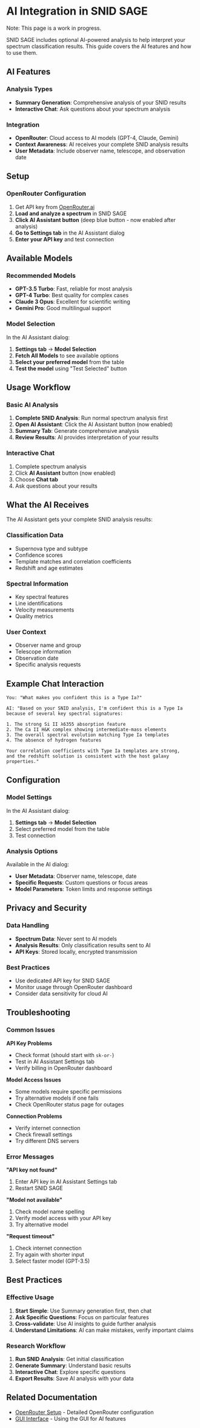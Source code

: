 # AI Integration in SNID SAGE

Note: This page is a work in progress.

SNID SAGE includes optional AI-powered analysis to help interpret your spectrum classification results. This guide covers the AI features and how to use them.

## AI Features

### Analysis Types
- **Summary Generation**: Comprehensive analysis of your SNID results
- **Interactive Chat**: Ask questions about your spectrum analysis

### Integration
- **OpenRouter**: Cloud access to AI models (GPT-4, Claude, Gemini)
- **Context Awareness**: AI receives your complete SNID analysis results
- **User Metadata**: Include observer name, telescope, and observation date

## Setup

### OpenRouter Configuration
1. Get API key from [OpenRouter.ai](https://openrouter.ai/)
2. **Load and analyze a spectrum** in SNID SAGE
3. **Click AI Assistant button** (deep blue button - now enabled after analysis)
4. **Go to Settings tab** in the AI Assistant dialog
5. **Enter your API key** and test connection

## Available Models

### Recommended Models
- **GPT-3.5 Turbo**: Fast, reliable for most analysis
- **GPT-4 Turbo**: Best quality for complex cases
- **Claude 3 Opus**: Excellent for scientific writing
- **Gemini Pro**: Good multilingual support

### Model Selection
In the AI Assistant dialog:
1. **Settings tab** → **Model Selection**
2. **Fetch All Models** to see available options
3. **Select your preferred model** from the table
4. **Test the model** using "Test Selected" button

## Usage Workflow

### Basic AI Analysis
1. **Complete SNID Analysis**: Run normal spectrum analysis first
2. **Open AI Assistant**: Click the AI Assistant button (now enabled)
3. **Summary Tab**: Generate comprehensive analysis
4. **Review Results**: AI provides interpretation of your results

### Interactive Chat
1. Complete spectrum analysis
2. Click **AI Assistant** button (now enabled)
3. Choose **Chat tab**
4. Ask questions about your results

## What the AI Receives

The AI Assistant gets your complete SNID analysis results:

### Classification Data
- Supernova type and subtype
- Confidence scores
- Template matches and correlation coefficients
- Redshift and age estimates

### Spectral Information
- Key spectral features
- Line identifications
- Velocity measurements
- Quality metrics

### User Context
- Observer name and group
- Telescope information
- Observation date
- Specific analysis requests

## Example Chat Interaction

```
You: "What makes you confident this is a Type Ia?"

AI: "Based on your SNID analysis, I'm confident this is a Type Ia 
because of several key spectral signatures:

1. The strong Si II λ6355 absorption feature
2. The Ca II H&K complex showing intermediate-mass elements
3. The overall spectral evolution matching Type Ia templates
4. The absence of hydrogen features

Your correlation coefficients with Type Ia templates are strong, 
and the redshift solution is consistent with the host galaxy properties."
```

## Configuration

### Model Settings
In the AI Assistant dialog:
1. **Settings tab** → **Model Selection**
2. Select preferred model from the table
3. Test connection

### Analysis Options
Available in the AI dialog:
- **User Metadata**: Observer name, telescope, date
- **Specific Requests**: Custom questions or focus areas
- **Model Parameters**: Token limits and response settings

## Privacy and Security

### Data Handling
- **Spectrum Data**: Never sent to AI models
- **Analysis Results**: Only classification results sent to AI
- **API Keys**: Stored locally, encrypted transmission

### Best Practices
- Use dedicated API key for SNID SAGE
- Monitor usage through OpenRouter dashboard
- Consider data sensitivity for cloud AI

## Troubleshooting

### Common Issues

**API Key Problems**
- Check format (should start with `sk-or-`)
- Test in AI Assistant Settings tab
- Verify billing in OpenRouter dashboard

**Model Access Issues**
- Some models require specific permissions
- Try alternative models if one fails
- Check OpenRouter status page for outages

**Connection Problems**
- Verify internet connection
- Check firewall settings
- Try different DNS servers

### Error Messages

**"API key not found"**
1. Enter API key in AI Assistant Settings tab
2. Restart SNID SAGE

**"Model not available"**
1. Check model name spelling
2. Verify model access with your API key
3. Try alternative model

**"Request timeout"**
1. Check internet connection
2. Try again with shorter input
3. Select faster model (GPT-3.5)

## Best Practices

### Effective Usage
1. **Start Simple**: Use Summary generation first, then chat
2. **Ask Specific Questions**: Focus on particular features
3. **Cross-validate**: Use AI insights to guide further analysis
4. **Understand Limitations**: AI can make mistakes, verify important claims

### Research Workflow
1. **Run SNID Analysis**: Get initial classification
2. **Generate Summary**: Understand basic results
3. **Interactive Chat**: Explore specific questions
4. **Export Results**: Save AI analysis with your data

## Related Documentation

- [OpenRouter Setup](openrouter-setup.md) - Detailed OpenRouter configuration
- [GUI Interface](../gui/interface-overview.md) - Using the GUI for AI features 